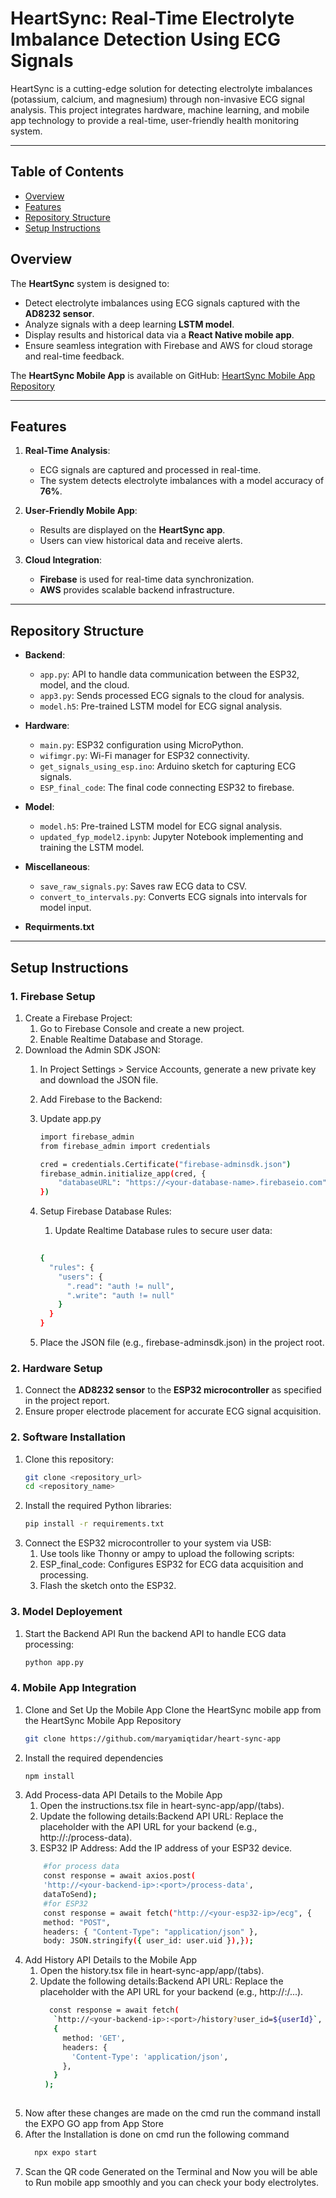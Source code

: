 # HeartSync: Real-Time Electrolyte Imbalance Detection Using ECG Signals

HeartSync is a cutting-edge solution for detecting electrolyte imbalances (potassium, calcium, and magnesium) through non-invasive ECG signal analysis. This project integrates hardware, machine learning, and mobile app technology to provide a real-time, user-friendly health monitoring system.

---

## Table of Contents
- [Overview](#overview)
- [Features](#features)
- [Repository Structure](#repository-structure)
- [Setup Instructions](#setup-instructions)


## Overview

The **HeartSync** system is designed to:
- Detect electrolyte imbalances using ECG signals captured with the **AD8232 sensor**.
- Analyze signals with a deep learning **LSTM model**.
- Display results and historical data via a **React Native mobile app**.
- Ensure seamless integration with Firebase and AWS for cloud storage and real-time feedback.

The **HeartSync Mobile App** is available on GitHub: [HeartSync Mobile App Repository](https://github.com/maryamiqtidar/heart-sync-app)

---

## Features

1. **Real-Time Analysis**:
   - ECG signals are captured and processed in real-time.
   - The system detects electrolyte imbalances with a model accuracy of **76%**.

2. **User-Friendly Mobile App**:
   - Results are displayed on the **HeartSync app**.
   - Users can view historical data and receive alerts.

3. **Cloud Integration**:
   - **Firebase** is used for real-time data synchronization.
   - **AWS** provides scalable backend infrastructure.

---

## Repository Structure

- **Backend**:
  - `app.py`: API to handle data communication between the ESP32, model, and the cloud.
  - `app3.py`: Sends processed ECG signals to the cloud for analysis.
  - `model.h5`: Pre-trained LSTM model for ECG signal analysis.
- **Hardware**:
  - `main.py`: ESP32 configuration using MicroPython.
  - `wifimgr.py`: Wi-Fi manager for ESP32 connectivity.
  - `get_signals_using_esp.ino`: Arduino sketch for capturing ECG signals.
  - `ESP_final_code`: The final code connecting ESP32 to firebase.
- **Model**:
  - `model.h5`: Pre-trained LSTM model for ECG signal analysis.
  - `updated_fyp_model2.ipynb`: Jupyter Notebook implementing and training the LSTM model.
- **Miscellaneous**:
  - `save_raw_signals.py`: Saves raw ECG data to CSV.
  - `convert_to_intervals.py`: Converts ECG signals into intervals for model input.


- **Requirments.txt**
---

## Setup Instructions

### 1. Firebase Setup
1. Create a Firebase Project:
      1. Go to Firebase Console and create a new project.
      2. Enable Realtime Database and Storage.
2. Download the Admin SDK JSON:
      1. In Project Settings > Service Accounts, generate a new private key and download the JSON file.
      2. Add Firebase to the Backend:
      3. Update app.py
         ```bash
         import firebase_admin
         from firebase_admin import credentials
         
         cred = credentials.Certificate("firebase-adminsdk.json")
         firebase_admin.initialize_app(cred, {
             "databaseURL": "https://<your-database-name>.firebaseio.com"
         })
      4. Setup Firebase Database Rules:

         1. Update Realtime Database rules to secure user data:
         ```bash
        
         {
           "rules": {
             "users": {
               ".read": "auth != null",
               ".write": "auth != null"
             }
           }
         }


      2. Place the JSON file (e.g., firebase-adminsdk.json) in the project root.

### 2. Hardware Setup
1. Connect the **AD8232 sensor** to the **ESP32 microcontroller** as specified in the project report.
2. Ensure proper electrode placement for accurate ECG signal acquisition.

### 2. Software Installation
1. Clone this repository:
   ```bash
   git clone <repository_url>
   cd <repository_name>
2. Install the required Python libraries:
   ```bash
   pip install -r requirements.txt
3. Connect the ESP32 microcontroller to your system via USB:
     1. Use tools like Thonny or ampy to upload the following scripts:
     2. ESP_final_code: Configures ESP32 for ECG data acquisition and processing.
     3. Flash the sketch onto the ESP32.

### 3. Model Deployement
  1. Start the Backend API
  Run the backend API to handle ECG data processing:
        ```bash
      python app.py
### 4. Mobile App Integration
1. Clone and Set Up the Mobile App
Clone the HeartSync mobile app from the HeartSync Mobile App Repository
      ```bash
      git clone https://github.com/maryamiqtidar/heart-sync-app
2. Install the required dependencies
     ```bash
     npm install
3. Add Process-data API Details to the Mobile App
    1. Open the instructions.tsx file in heart-sync-app/app/(tabs).
    2. Update the following details:Backend API URL: Replace the placeholder with the API URL for your backend (e.g., http://<your-backend-ip>:<port>/process-data).
    3. ESP32 IP Address: Add the IP address of your ESP32 device.
    ```bash
        #for process data
        const response = await axios.post(
        'http://<your-backend-ip>:<port>/process-data',
        dataToSend);
        #for ESP32
        const response = await fetch("http://<your-esp32-ip>/ecg", {
        method: "POST",
        headers: { "Content-Type": "application/json" },
        body: JSON.stringify({ user_id: user.uid }),});
4. Add History API Details to the Mobile App
    1. Open the history.tsx file in heart-sync-app/app/(tabs).
    2. Update the following details:Backend API URL: Replace the placeholder with the API URL for your backend (e.g., http://<your-backend-ip>:<port>/...).
       ```bash
         const response = await fetch(
          `http://<your-backend-ip>:<port>/history?user_id=${userId}`,
          {
            method: 'GET',
            headers: {
              'Content-Type': 'application/json',
            },
          }
        );
    
5. Now after these changes are made on the cmd run the command install the EXPO GO app from App Store
6. After the Installation is done on cmd run the following command
     ```bash
       npx expo start
7. Scan the QR code Generated on the Terminal and Now you will be able to Run mobile app smoothly and you can check your body electrolytes.
     

         
   


    




